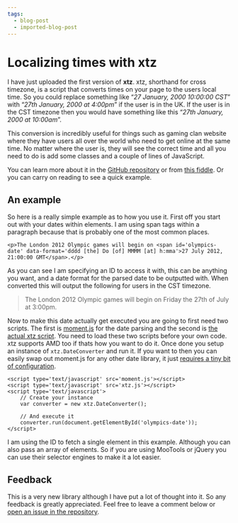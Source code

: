 ```yaml
---
tags:
  - blog-post
  - imported-blog-post
---
```

# Localizing times with xtz

I have just uploaded the first version of **xtz**. xtz, shorthand for cross timezone, is a script that converts times on your page to the users local time. So you could replace something like “_27 January, 2000 10:00:00 CST_” with “_27th January, 2000 at 4:00pm_” if the user is in the UK. If the user is in the CST timezone then you would have something like this “_27th January, 2000 at 10:00am_”.

This conversion is incredibly useful for things such as gaming clan website where they have users all over the world who need to get online at the same time. No matter where the user is, they will see the correct time and all you need to do is add some classes and a couple of lines of JavaScript.

You can learn more about it in the [GitHub repository](https://github.com/Wolfy87/xtz) or from [this fiddle](http://jsfiddle.net/Wolfy87/qgDLY/). Or you can carry on reading to see a quick example.

## An example

So here is a really simple example as to how you use it. First off you start out with your dates within elements. I am using span tags within a paragraph because that is probably one of the most common places.

```
<p>The London 2012 Olympic games will begin on <span id='olympics-date' data-format='dddd [the] Do [of] MMMM [at] h:mma'>27 July 2012, 21:00:00 GMT</span>.</p>
```

As you can see I am specifying an ID to access it with, this can be anything you want, and a date format for the parsed date to be outputted with. When converted this will output the following for users in the CST timezone.

> The London 2012 Olympic games will begin on Friday the 27th of July at 3:00pm.

Now to make this date actually get executed you are going to first need two scripts. The first is [moment.js](http://momentjs.com/) for the date parsing and the second is [the actual xtz script](https://github.com/Wolfy87/xtz/blob/master/xtz.js). You need to load these two scripts before your own code. xtz supports AMD too if thats how you want to do it. Once done you setup an instance of `xtz.DateConverter` and run it. If you want to then you can easily swap out moment.js for any other date library, it just [requires a tiny bit of configuration](https://github.com/Wolfy87/xtz#dependencies).

```
<script type='text/javascript' src='moment.js'></script>
<script type='text/javascript' src='xtz.js'></script>
<script type='text/javascript'>
    // Create your instance
    var converter = new xtz.DateConverter();

    // And execute it
    converter.run(document.getElementById('olympics-date'));
</script>
```

I am using the ID to fetch a single element in this example. Although you can also pass an array of elements. So if you are using MooTools or jQuery you can use their selector engines to make it a lot easier.

## Feedback

This is a very new library although I have put a lot of thought into it. So any feedback is greatly appreciated. Feel free to leave a comment below or [open an issue in the repository](https://github.com/Wolfy87/xtz/issues).
